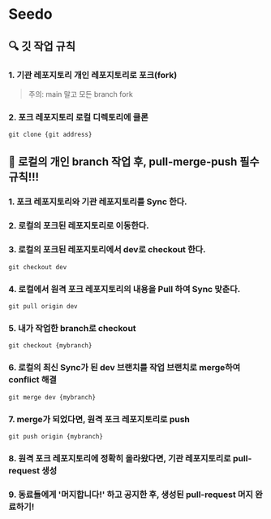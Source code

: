 # Seedo

## 🔍 깃 작업 규칙

### 1. 기관 레포지토리 개인 레포지토리로 포크(fork)

> 주의: main 말고 모든 branch fork

### 2. 포크 레포지토리 로컬 디렉토리에 클론

```
git clone {git address}
```

## 🚨 로컬의 개인 branch 작업 후, pull-merge-push 필수 규칙!!!

### 1. 포크 레포지토리와 기관 레포지토리를 Sync 한다.

### 2. 로컬의 포크된 레포지토리로 이동한다.

### 3. 로컬의 포크된 레포지토리에서 dev로 checkout 한다.

```
git checkout dev
```

### 4. 로컬에서 원격 포크 레포지토리의 내용을 Pull 하여 Sync 맞춘다.

```
git pull origin dev
```

### 5. 내가 작업한 branch로 checkout

```
git checkout {mybranch}
```

### 6. 로컬의 최신 Sync가 된 dev 브랜치를 작업 브랜치로 merge하여 conflict 해결

```
git merge dev {mybranch}
```

### 7. merge가 되었다면, 원격 포크 레포지토리로 push

```
git push origin {mybranch}
```

### 8. 원격 포크 레포지토리에 정확히 올라왔다면, 기관 레포지토리로 pull-request 생성

### 9. 동료들에게 '머지합니다!' 하고 공지한 후, 생성된 pull-request 머지 완료하기!
